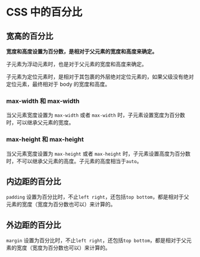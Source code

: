 # CSS 中的百分比

## 宽高的百分比

**宽度和高度设置为百分数，是相对于父元素的宽度和高度来确定。**

子元素为浮动元素时，也是对于父元素的宽度和高度来确定。

子元素为定位元素时，是相对于其包裹的外层绝对定位元素的，如果父级没有绝对定位元素，最终相对于 body 的宽度和高度。

### max-width 和 max-width

当父元素宽度设置为 `max-width` 或者 `max-width` 时，子元素设置宽度为百分数时，可以继承父元素的宽度。

### max-height 和 max-height

当父元素宽度设置为 `max-height` 或者 `max-height` 时，子元素设置高度为百分数时，不可以继承父元素的高度。子元素的高度相当于`auto`。

## 内边距的百分比

`padding` 设置为百分比时，不止`left right`，还包括`top bottom`，都是相对于父元素的宽度（宽度为百分数也可以）来计算的。

## 外边距的百分比

`margin` 设置为百分比时，不止`left right`，还包括`top bottom`，都是相对于父元素的宽度（宽度为百分数也可以）来计算的。
